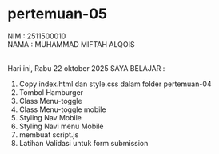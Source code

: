 # pertemuan-05

NIM : 2511500010 <BR>
NAMA : MUHAMMAD MIFTAH ALQOIS <BR><BR>

Hari ini, Rabu 22 oktober 2025 SAYA BELAJAR :

<ol> 
    <li> Copy index.html dan style.css dalam folder pertemuan-04</li>
    <li> Tombol Hamburger</li>
    <li> Class Menu-toggle </li>
    <li> Class Menu-toggle mobile </li>
    <li> Styling Nav Mobile </li>
    <li> Styling Navi menu Mobile </li>
    <li> membuat script.js</li>
    <li> Latihan Validasi untuk form submission </li>
</ol>
